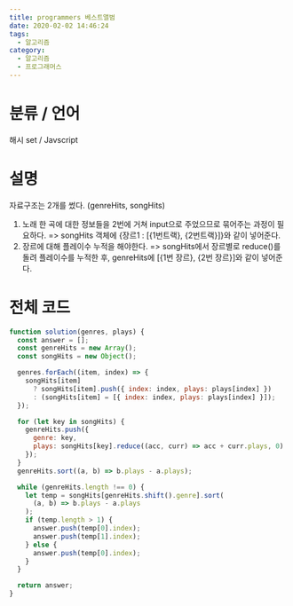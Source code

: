 ```yaml
---
title: programmers 베스트앨범
date: 2020-02-02 14:46:24
tags:
  - 알고리즘
category:
  - 알고리즘
  - 프로그래머스
---
```


# 분류 / 언어

해시 set / Javscript

# 설명

자료구조는 2개를 썼다. (genreHits, songHits)

1. 노래 한 곡에 대한 정보들을
   2번에 거쳐 input으로 주었으므로 묶어주는 과정이 필요하다.
   => songHits 객체에 {장르1 : [{1번트랙}, {2번트랙}]}와 같이 넣어준다.
2. 장르에 대해 플레이수 누적을 해야한다.
   => songHits에서 장르별로 reduce()를 돌려 플레이수를 누적한 후,
   genreHits에 [{1번 장르}, {2번 장르}]와 같이 넣어준다.

# 전체 코드

```javascript
function solution(genres, plays) {
  const answer = [];
  const genreHits = new Array();
  const songHits = new Object();

  genres.forEach((item, index) => {
    songHits[item]
      ? songHits[item].push({ index: index, plays: plays[index] })
      : (songHits[item] = [{ index: index, plays: plays[index] }]);
  });

  for (let key in songHits) {
    genreHits.push({
      genre: key,
      plays: songHits[key].reduce((acc, curr) => acc + curr.plays, 0)
    });
  }
  genreHits.sort((a, b) => b.plays - a.plays);

  while (genreHits.length !== 0) {
    let temp = songHits[genreHits.shift().genre].sort(
      (a, b) => b.plays - a.plays
    );
    if (temp.length > 1) {
      answer.push(temp[0].index);
      answer.push(temp[1].index);
    } else {
      answer.push(temp[0].index);
    }
  }

  return answer;
}
```
